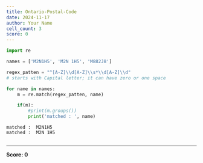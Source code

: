 ```yaml
---
title: Ontario-Postal-Code
date: 2024-11-17
author: Your Name
cell_count: 3
score: 0
---
```


```python
import re
```


```python
names = ['M2N1H5', 'M2N 1H5', 'M882J8']

regex_patten = "^[A-Z]\\d[A-Z]\\s*\\d[A-Z]\\d"
# starts with Capital letter; it can have zero or one space

for name in names:
    m = re.match(regex_patten, name)

    if(m):
        #print(m.groups())
        print('matched : ', name)
```

    matched :  M2N1H5
    matched :  M2N 1H5



```python

```


---
**Score: 0**
